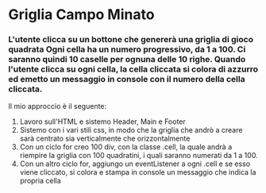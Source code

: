 # Griglia Campo Minato

### L'utente clicca su un bottone che genererà una griglia di gioco quadrata Ogni cella ha un numero progressivo, da 1 a 100. Ci saranno quindi 10 caselle per ognuna delle 10 righe. Quando l'utente clicca su ogni cella, la cella cliccata si colora di azzurro ed emetto un messaggio in console con il numero della cella cliccata.

Il mio approccio è il seguente:

1. Lavoro sull'HTML e sistemo Header, Main e Footer
2. Sistemo con i vari stili css, in modo che la griglia che andrò a creare sarà centrato sia verticalmente che orizzontalmente
3. Con un ciclo for creo 100 div, con la classe .cell, la quale andrà a riempire la griglia con 100 quadratini, i quali saranno numerati da 1 a 100.
4. Con un altro ciclo for, aggiungo un eventListener a ogni .cell e se esso viene cliccato, si colora e stampa in console un messaggio che indica la propria cella
